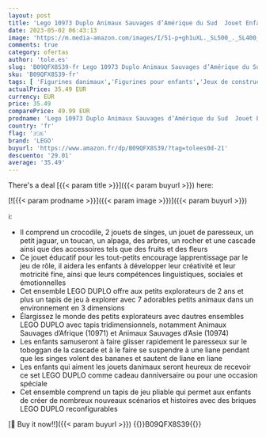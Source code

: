 ```yaml
---
layout: post
title: 'Lego 10973 Duplo Animaux Sauvages d’Amérique du Sud  Jouet Enfants 2 Ans  Figurines de Crocodile  Singes  Paresseux et Jaguar  Tapis de Jeu Éducatif'
date: 2023-05-02 06:43:13
image: 'https://m.media-amazon.com/images/I/51-p+gh1uXL._SL500_._SL400_.jpg'
comments: true
category: ofertas
author: 'tole.es'
slug: 'B09QFX8S39-fr Lego 10973 Duplo Animaux Sauvages d’Amérique du Sud Jouet...'
sku: 'B09QFX8S39-fr'
tags: [ 'Figurines danimaux','Figurines pour enfants','Jeux de construction','Jeux et Jouets','Jeux et jouets','LEGO','Self Service','Sets de jeux de construction','Special Features Stores','lego','partition_000','partition_033','🇫🇷', ]
actualPrice: 35.49 EUR
currency: EUR
price: 35.49
comparePrice: 49.99 EUR
prodname: 'Lego 10973 Duplo Animaux Sauvages d’Amérique du Sud  Jouet Enfants 2 Ans  Figurines de Crocodile  Singes  Paresseux et Jaguar  Tapis de Jeu Éducatif'
country: 'fr'
flag: '🇫🇷'
brand: 'LEGO'
buyurl: 'https://www.amazon.fr/dp/B09QFX8S39/?tag=tolees0d-21'
descuento: '29.01'
average: '35.49'
---
```


There's a deal [{{< param title >}}]({{< param buyurl >}})  here:

[![{{< param prodname >}}]({{< param image >}})]({{< param buyurl >}})

ℹ️:

- Il comprend un crocodile, 2 jouets de singes, un jouet de paresseux, un petit jaguar, un toucan, un alpaga, des arbres, un rocher et une cascade ainsi que des accessoires tels que des fruits et des fleurs
- Ce jouet éducatif pour les tout-petits encourage lapprentissage par le jeu de rôle, il aidera les enfants à développer leur créativité et leur motricité fine, ainsi que leurs compétences linguistiques, sociales et émotionnelles
- Cet ensemble LEGO DUPLO offre aux petits explorateurs de 2 ans et plus un tapis de jeu à explorer avec 7 adorables petits animaux dans un environnement en 3 dimensions
- Élargissez le monde des petits explorateurs avec dautres ensembles LEGO DUPLO avec tapis tridimensionnels, notamment Animaux Sauvages d’Afrique (10971) et Animaux Sauvages d’Asie (10974)
- Les enfants samuseront à faire glisser rapidement le paresseux sur le toboggan de la cascade et à le faire se suspendre à une liane pendant que les singes volent des bananes et sautent de liane en liane
- Les enfants qui aiment les jouets danimaux seront heureux de recevoir ce set LEGO DUPLO comme cadeau danniversaire ou pour une occasion spéciale
- Cet ensemble comprend un tapis de jeu pliable qui permet aux enfants de créer de nombreux nouveaux scénarios et histoires avec des briques LEGO DUPLO reconfigurables

[🛒 Buy it now!!]({{< param buyurl >}})
{{<world>}}B09QFX8S39{{</world>}}
